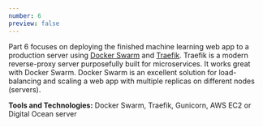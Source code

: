 ```yaml
---
number: 6
preview: false
---
```


Part 6 focuses on deploying the finished machine learning web app to a production server using [Docker Swarm](https://docs.docker.com/engine/swarm/) and [Traefik](https://traefik.io/). Traefik is a modern reverse-proxy server purposefully built for microservices. It works great with Docker Swarm. Docker Swarm is an excellent solution for load-balancing and scaling a web app with multiple replicas on different nodes (servers).

**Tools and Technologies:** Docker Swarm, Traefik, Gunicorn, AWS EC2 or Digital Ocean server
